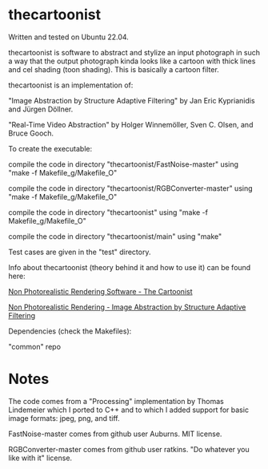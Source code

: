 # thecartoonist

Written and tested on Ubuntu 22.04.

thecartoonist is software to abstract and stylize an input photograph in such a way that the output photograph kinda looks like a cartoon with thick lines and cel shading (toon shading). This is basically a cartoon filter.

thecartoonist is an implementation of:

"Image Abstraction by Structure Adaptive Filtering" by Jan Eric Kyprianidis and Jürgen Döllner.

"Real-Time Video Abstraction" by Holger Winnemöller, Sven C. Olsen, and Bruce Gooch.

To create the executable:

compile the code in directory "thecartoonist/FastNoise-master" using "make -f Makefile_g/Makefile_O"

compile the code in directory "thecartoonist/RGBConverter-master" using "make -f Makefile_g/Makefile_O"

compile the code in directory "thecartoonist" using "make -f Makefile_g/Makefile_O"

compile the code in directory "thecartoonist/main" using "make"

Test cases are given in the "test" directory.

Info about thecartoonist (theory behind it and how to use it) can be found here:

[Non Photorealistic Rendering Software - The Cartoonist](https://3dstereophoto.blogspot.com/2018/07/non-photorealistic-rendering-software_9.html)

[Non Photorealistic Rendering - Image Abstraction by Structure Adaptive Filtering](https://3dstereophoto.blogspot.com/2018/05/non-photorealistic-rendering-image.html)

Dependencies (check the Makefiles):

"common" repo

# Notes

The code comes from a "Processing" implementation by Thomas Lindemeier which I ported to C++ and to which I added support for basic image formats: jpeg, png, and tiff.

FastNoise-master comes from github user Auburns. MIT license.

RGBConverter-master comes from github user ratkins. "Do whatever you like with it" license.
